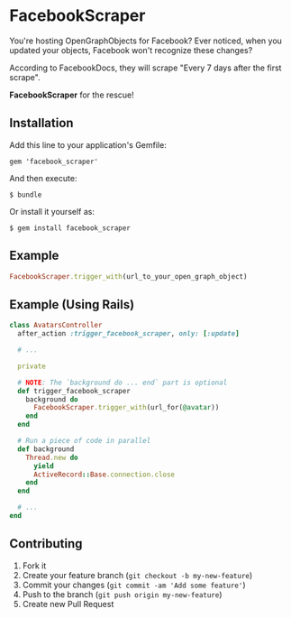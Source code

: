 # FacebookScraper

You're hosting OpenGraphObjects for Facebook?
Ever noticed, when you updated your objects, Facebook won't recognize
these changes?

According to FacebookDocs, they will scrape
"Every 7 days after the first scrape".

**FacebookScraper** for the rescue!

## Installation

Add this line to your application's Gemfile:

    gem 'facebook_scraper'

And then execute:

    $ bundle

Or install it yourself as:

    $ gem install facebook_scraper

## Example

```ruby
FacebookScraper.trigger_with(url_to_your_open_graph_object)
```

## Example (Using Rails)

```ruby
class AvatarsController
  after_action :trigger_facebook_scraper, only: [:update]

  # ...

  private

  # NOTE: The `background do ... end` part is optional
  def trigger_facebook_scraper
    background do
      FacebookScraper.trigger_with(url_for(@avatar))
    end
  end

  # Run a piece of code in parallel
  def background
    Thread.new do
      yield
      ActiveRecord::Base.connection.close
    end
  end

  # ...
end
```

## Contributing

1. Fork it
2. Create your feature branch (`git checkout -b my-new-feature`)
3. Commit your changes (`git commit -am 'Add some feature'`)
4. Push to the branch (`git push origin my-new-feature`)
5. Create new Pull Request
